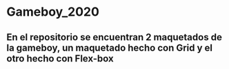 # Gameboy_2020

## En el repositorio se encuentran 2 maquetados de la gameboy, un maquetado hecho con Grid y el otro hecho con Flex-box
